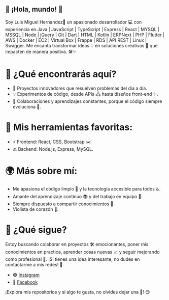 ## 🌟 ¡Hola, mundo! 👋
Soy Luis Miguel Hernandez🚀 un apasionado desarrollador 💻 con experiencia en Java | JavaScript | TypeScript | Express | React | MYSQL | MSSQL | Node | jQuery | Git | Dart | HTML | Kotlin | ERPNext | PHP | Flutter | AWS | Docker | EC2 | Virtual Box | Frappe | RDS | API REST | Linux | Swagger. Me encanta transformar ideas 💡 en soluciones creativas 🌈 que impacten de manera positiva. 🛠️✨

# 🔑 ¿Qué encontrarás aquí?
* 📂 Proyectos innovadores que resuelven problemas del día a día.
* 💡 Experimentos de código, desde APIs 🖧 hasta diseños front-end ✨.
* 🔄 Colaboraciones y aprendizajes constantes, porque el código siempre evoluciona 🌱.
# 🚀 Mis herramientas favoritas:
* ⚡ Frontend: React, CSS, Bootstrap ✂️.
* 🔙 Backend: Node.js, Express, MySQL.
# 🌍 Más sobre mí:
* Me apasiona el código limpio 🧹 y la tecnología accesible para todos ♿.
* Amante del aprendizaje continuo 📚 y del trabajo en equipo 👥.
* Siempre dispuesto a compartir conocimientos 🔄.
* Violista de corazón 🎻.
# 🎯 ¿Qué sigue?
Estoy buscando colaborar en proyectos 🛠️ emocionantes, poner mis conocimientos en practica, aprender cosas nuevas 📈 y seguir mejorando como profesional 🌟. ¡Si tienes una idea interesante, no dudes en contactarme a mis redes! 📨
* 🟣 [Instagram](https://www.instagram.com/luisisho18)
* 🔵 [Facebook](https://www.facebook.com/parangarutir)
  
¡Explora mis repositorios y si algo te gusta, no olvides dejar una 🌟! 😊
